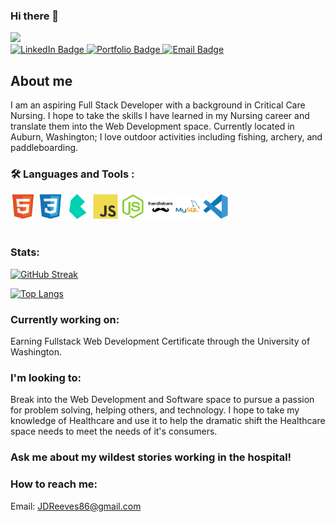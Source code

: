 ### Hi there 👋
<img src="https://komarev.com/ghpvc/?username=JDReeves86">
<div id="badges">
    <a href="https://www.linkedin.com/in/jacob-reeves-4237a9238/">
        <img src="https://img.shields.io/badge/LinkedIn-blue?style=for-the-badge&logo=linkedin&logoColor=white" alt="LinkedIn Badge"/>
    </a>
    <a href="https://jdreeves86.github.io/Portfolio/">
      <img src="https://img.shields.io/badge/Portfolio-red?style=for-the-badge" alt="Portfolio Badge"/>
    </a>
    <a href="mailto:JDReeves86@gmail.com">
      <img src="https://img.shields.io/badge/Email-lightgrey?style=for-the-badge&logo=Gmail&logoColor=white" alt="Email Badge"/>
    </a>
</div>

## About me

I am an aspiring Full Stack Developer with a background in Critical Care Nursing. I hope to take the skills I have learned in my Nursing career and translate them into the Web Development space. Currently located in Auburn, Washington; I love outdoor activities including fishing, archery, and paddleboarding. 

### :hammer_and_wrench: Languages and Tools :
<div>
    <span><img src="https://github.com/devicons/devicon/blob/master/icons/html5/html5-original.svg" alt="HTML Badge" width="40" height="40"/></span>
    <span><img src="https://github.com/devicons/devicon/blob/master/icons/css3/css3-original.svg" alt="CSS Badge" width="40" height="40"/></span>
    <span><img src="https://github.com/devicons/devicon/blob/master/icons/bulma/bulma-plain.svg" alt="bulma Badge" width="40" height="40"/></span>
    <span><img src="https://github.com/devicons/devicon/blob/master/icons/javascript/javascript-original.svg" alt="JS Badge" width="40" height="40"/></span>
    <span><img src="https://github.com/devicons/devicon/blob/master/icons/nodejs/nodejs-original.svg" alt="Node Badge" width="40" height="40"/></span>
    <span><img src="https://github.com/devicons/devicon/blob/master/icons/handlebars/handlebars-original-wordmark.svg" alt="Handlebars Badge" width="40" height="40"/></span>
    <span><img src="https://github.com/devicons/devicon/blob/master/icons/mysql/mysql-original-wordmark.svg" alt="SQL Badge" width="40" height="40"/></span>
    <span><img src="https://github.com/devicons/devicon/blob/master/icons/vscode/vscode-original.svg" alt="VSC Badge" width="40" height="40"/></span>
</div>

<br>

### Stats:

[![GitHub Streak](http://github-readme-streak-stats.herokuapp.com?user=JDReeves86&theme=dark&background=000000)](https://git.io/streak-stats)

[![Top Langs](https://github-readme-stats.vercel.app/api/top-langs/?username=JDReeves86&layout=compact&theme=vision-friendly-dark)](https://github.com/anuraghazra/github-readme-stats)


### Currently working on: 
Earning Fullstack Web Development Certificate through the University of Washington.

### I'm looking to:
Break into the Web Development and Software space to pursue a passion for problem solving, helping others, and technology. I hope to take my knowledge of Healthcare and use it to help the dramatic shift the Healthcare space needs to meet the needs of it's consumers.

### Ask me about my wildest stories working in the hospital!

### How to reach me:
Email: [JDReeves86@gmail.com](mailto:JDReeves86@gmail.com)



<!--
**JDReeves86/JDReeves86** is a ✨ _special_ ✨ repository because its `README.md` (this file) appears on your GitHub profile.

Here are some ideas to get you started:

- 🔭 I’m currently working on ...
- 🌱 I’m currently learning ...
- 👯 I’m looking to collaborate on ...
- 🤔 I’m looking for help with ...
- 💬 Ask me about ...
- 📫 How to reach me: ...
- 😄 Pronouns: ...
- ⚡ Fun fact: ...
-->
